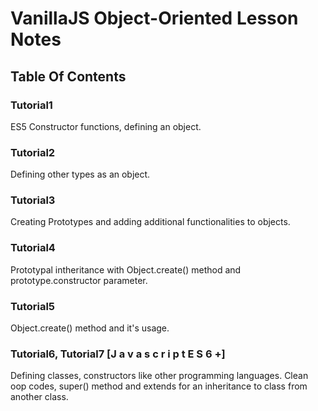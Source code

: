 # VanillaJS Object-Oriented Lesson Notes

## Table Of Contents
### Tutorial1 
ES5 Constructor functions, defining an object.

### Tutorial2
Defining other types as an object.

### Tutorial3
Creating Prototypes and adding additional functionalities to objects.

### Tutorial4
Prototypal intheritance with Object.create() method and prototype.constructor parameter.

### Tutorial5 
Object.create() method and it's usage. 

### Tutorial6, Tutorial7  [J a v a s c r i p t  E S 6 +]
Defining classes, constructors like other programming languages. 
Clean oop codes, super() method and extends for an inheritance to class from another class.
